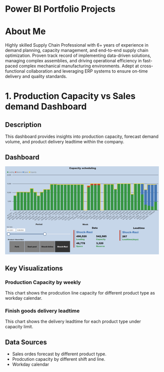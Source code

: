 # Power BI Portfolio Projects

# About Me
Highly skilled Supply Chain Professional with 6+ years of experience in demand planning, capacity management, and end-to-end supply chain optimization. Proven track record of implementing data-driven solutions, managing complex assemblies, and driving operational efficiency in fast-paced complex mechanical manufacturing environments. Adept at cross-functional collaboration and leveraging ERP systems to ensure on-time delivery and quality standards.

# 1. Production Capacity vs Sales demand Dashboard

## Description
This dashboard provides insights into production capacity, forecast demand volume, and product delivery leadtime within the company.

## Dashboard
![Capacity Scheduling Dashboard Overview](Capacity_Scheduling.png)

## Key Visualizations

### Production Capacity by weekly
This chart shows the prodcution line capacity for different product type as workday calendar.

### Finish goods delivery leadtime
This chart shows the delivery leadtime for each product type under capacity limit.

## Data Sources
- Sales ordes forecast by different product type.
- Prodcution capacity by different shift and line.
- Workday calendar



